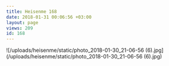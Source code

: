 ```yaml
---
title: Heisenme 168
date: 2018-01-31 00:06:56 +03:00
layout: page
views: 209
id: 168
---
```


![/uploads/heisenme/static/photo_2018-01-30_21-06-56 (6).jpg](/uploads/heisenme/static/photo_2018-01-30_21-06-56 (6).jpg)
